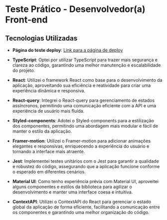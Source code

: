 # Teste Prático - Desenvolvedor(a) Front-end

## Tecnologias Utilizadas

- **Página do teste deploy**: [Link para a página de deploy](https://mkstestefilipemelo.netlify.app/)

- **TypeScript**: Optei por utilizar TypeScript para trazer mais segurança e clareza ao código, garantindo uma melhor manutenção e escalabilidade do projeto.

- **React**: Utilizei o framework React como base para o desenvolvimento da aplicação, aproveitando sua eficiência e reatividade para criar uma experiência dinâmica e responsiva.

- **React-query**: Integrei o React-query para gerenciamento de estados assíncronos, permitindo uma comunicação eficiente com a API e uma experiência de usuário mais fluída.

- **Styled-components**: Adotei o Styled-components para a estilização dos componentes, permitindo uma abordagem mais modular e fácil de manter o estilo da aplicação.

- **Framer-motion**: Utilizei o Framer-motion para adicionar animações elegantes e responsivas, enriquecendo a experiência do usuário e tornando a interface mais atraente.

- **Jest**: Implementei testes unitários com o Jest para garantir a qualidade e robustez do código, assegurando que a aplicação funcione conforme o esperado em diferentes cenários.

- **Material UI**: Como tenho experiência prévia com Material UI, aproveitei alguns componentes e estilos da biblioteca para agilizar o desenvolvimento e manter uma interface coesa e intuitiva.

- **ContextAPI**: Utilizei o ContextAPI do React para gerenciar o estado global da aplicação de forma eficiente, facilitando a comunicação entre os componentes e garantindo uma melhor organização do código.
